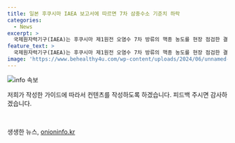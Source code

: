 ```yaml
---
title: 일본 후쿠시마 IAEA 보고서에 따르면 7차 삼중수소 기준치 하락
categories:
  - News
excerpt: >
  국제원자력기구(IAEA)는 후쿠시마 제1원전 오염수 7차 방류의 핵종 농도를 현장 점검한 결과, 일본의 운영 기준치를 크게 밑돈다고 밝혔습니다. 독립적 분석 결과, 오염수 내의 삼중수소 농도는 일본 기준치를 훨씬 밑돌며, WHO의 가이드 라인에 비해 훨씬 낮습니다. 도쿄전력은 이날부터 내달 16일까지 7천800t의 오염수를 해양으로 방류할 예정이며, ALPS를 통과한 물을 바다로 내보내고 있다고 밝혔습니다. IAEA의 현장 점검에서 7차례 모두 삼중수소 농도는 일본 기준치를 크게 하회했으며, 이번 방류에서 내보낼 물의 양은 7천800t입니다.
feature_text: >
  국제원자력기구(IAEA)는 후쿠시마 제1원전 오염수 7차 방류의 핵종 농도를 현장 점검한 결과, 일본의 운영 기준치를 크게 밑돈다고 밝혔습니다. 독립적 분석 결과, 오염수 내의 삼중수소 농도는 일본 기준치를 훨씬 밑돌며, WHO의 가이드 라인에 비해 훨씬 낮습니다. 도쿄전력은 이날부터 내달 16일까지 7천800t의 오염수를 해양으로 방류할 예정이며, ALPS를 통과한 물을 바다로 내보내고 있다고 밝혔습니다. IAEA의 현장 점검에서 7차례 모두 삼중수소 농도는 일본 기준치를 크게 하회했으며, 이번 방류에서 내보낼 물의 양은 7천800t입니다.
image: 'https://www.behealthy4u.com/wp-content/uploads/2024/06/unnamed-file.png'
---
```


<p><img src="https://www.behealthy4u.com/wp-content/uploads/2024/06/unnamed-file.png" alt="info 속보" /></p>

<p>저희가 작성한 가이드에 따라서 컨텐츠를 작성하도록 하겠습니다. 피드백 주시면 감사하겠습니다.  </p>

<p data-ke-size="size16">&nbsp;</p>
생생한 뉴스, <a href="https://onioninfo.kr" rel="dofollow">onioninfo.kr</a>


